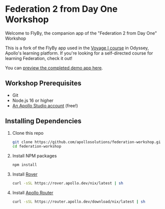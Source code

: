 # Federation 2 from Day One Workshop

Welcome to FlyBy, the companion app of the "Federation 2 from Day One" Workshop

This is a fork of the FlyBy app used in the [Voyage I course](https://www.apollographql.com/tutorials/voyage-part1/) in Odyssey, Apollo's learning platform. If you're looking for a self-directed course for learning Federation, check it out!

You can [preview the completed demo app here](https://odyssey-flyby.netlify.app/).

## Workshop Prerequisites

- Git
- Node.js 16 or higher
- [An Apollo Studio account](https://studio.apollographql.com/login) (free!)

## Installing Dependencies

1. Clone this repo
   ```sh
   git clone https://github.com/apollosolutions/federation-workshop.git
   cd federation-workshop
   ```
2. Install NPM packages
   ```sh
   npm install
   ```
3. Install [Rover](https://www.apollographql.com/docs/rover/)
   ```sh
   curl -sSL https://rover.apollo.dev/nix/latest | sh
   ```
4. Install [Apollo Router](https://www.apollographql.com/docs/router/)
   ```sh
   curl -sSL https://router.apollo.dev/download/nix/latest | sh
   ```
